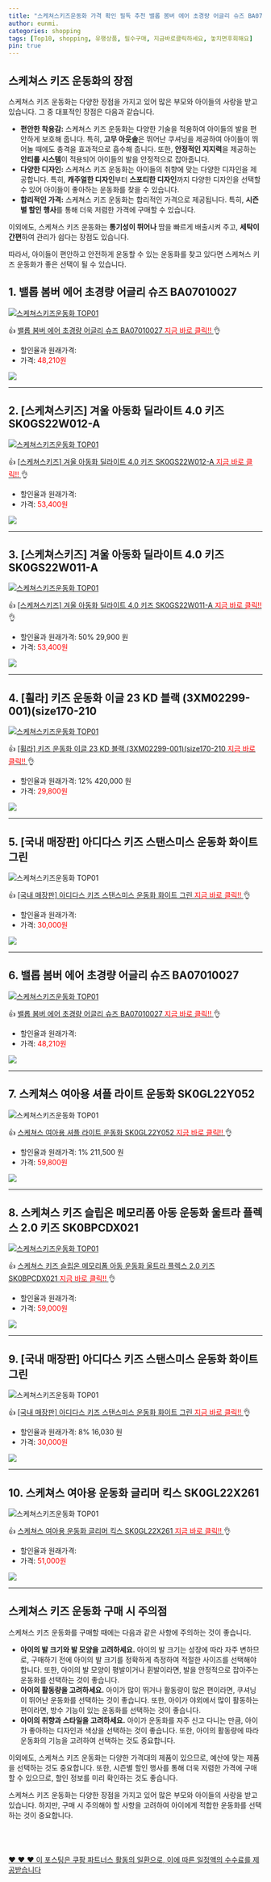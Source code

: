 ```yaml
---
title: "스케쳐스키즈운동화 가격 확인 필독 추천 밸롭 봄버 에어 초경량 어글리 슈즈 BA07010027 비교 장점 구매가이드"
author: eunmi.
categories: shopping
tags: [Top10, shopping, 유행상품, 필수구매, 지금바로클릭하세요, 놓치면후회해요]
pin: true
---
```

## 스케쳐스 키즈 운동화의 장점

스케쳐스 키즈 운동화는 다양한 장점을 가지고 있어 많은 부모와 아이들의 사랑을 받고 있습니다. 그 중 대표적인 장점은 다음과 같습니다.

* **편안한 착용감:** 스케쳐스 키즈 운동화는 다양한 기술을 적용하여 아이들의 발을 편안하게 보호해 줍니다. 특히, **고무 아웃솔**은 뛰어난 쿠셔닝을 제공하여 아이들이 뛰어놀 때에도 충격을 효과적으로 흡수해 줍니다. 또한, **안정적인 지지력**을 제공하는 **안티롤 시스템**이 적용되어 아이들의 발을 안정적으로 잡아줍니다.
* **다양한 디자인:** 스케쳐스 키즈 운동화는 아이들의 취향에 맞는 다양한 디자인을 제공합니다. 특히, **캐주얼한 디자인**부터 **스포티한 디자인**까지 다양한 디자인을 선택할 수 있어 아이들이 좋아하는 운동화를 찾을 수 있습니다.
* **합리적인 가격:** 스케쳐스 키즈 운동화는 합리적인 가격으로 제공됩니다. 특히, **시즌별 할인 행사**를 통해 더욱 저렴한 가격에 구매할 수 있습니다.

이외에도, 스케쳐스 키즈 운동화는 **통기성이 뛰어나** 땀을 빠르게 배출시켜 주고, **세탁이 간편**하여 관리가 쉽다는 장점도 있습니다.

따라서, 아이들이 편안하고 안전하게 운동할 수 있는 운동화를 찾고 있다면 스케쳐스 키즈 운동화가 좋은 선택이 될 수 있습니다.

   

## 1. 밸롭 봄버 에어 초경량 어글리 슈즈 BA07010027

[![스케쳐스키즈운동화 TOP01](https://thumbnail8.coupangcdn.com/thumbnails/remote/230x230ex/image/retail/images/1740803211770172-171bd7e1-105c-4011-ae9a-19fc5e88be68.jpg)](https://link.coupang.com/re/AFFSDP?lptag=AF3617701&subid=GithubCoopas&pageKey=1987806335&traceid=V0-153&itemId=3382110567&vendorItemId=71368762823)


👍 [밸롭 봄버 에어 초경량 어글리 슈즈 BA07010027 <font color=red> 지금 바로 클릭!! </font> ](https://link.coupang.com/re/AFFSDP?lptag=AF3617701&subid=GithubCoopas&pageKey=1987806335&traceid=V0-153&itemId=3382110567&vendorItemId=71368762823) 👌 


- 할인율과 원래가격: 
- 가격: <span style='color:red'>48,210원</span>

[![](/discount_price.png)](https://link.coupang.com/re/AFFSDP?lptag=AF3617701&subid=GithubCoopas&pageKey=1987806335&traceid=V0-153&itemId=3382110567&vendorItemId=71368762823)

---


   

## 2. [스케쳐스키즈] 겨울 아동화 딜라이트 4.0 키즈 SK0GS22W012-A

[![스케쳐스키즈운동화 TOP01](https://thumbnail10.coupangcdn.com/thumbnails/remote/230x230ex/image/vendor_inventory/06c0/72d88adeedc05ed488e31247263263e527a258f5b527585f5faa321dccfe.jpg)](https://link.coupang.com/re/AFFSDP?lptag=AF3617701&subid=GithubCoopas&pageKey=6959820960&traceid=V0-153&itemId=16939188675&vendorItemId=84116757221)


👍 [[스케쳐스키즈] 겨울 아동화 딜라이트 4.0 키즈 SK0GS22W012-A <font color=red> 지금 바로 클릭!! </font> ](https://link.coupang.com/re/AFFSDP?lptag=AF3617701&subid=GithubCoopas&pageKey=6959820960&traceid=V0-153&itemId=16939188675&vendorItemId=84116757221) 👌 


- 할인율과 원래가격: 
- 가격: <span style='color:red'>53,400원</span>

[![](/discount_price.png)](https://link.coupang.com/re/AFFSDP?lptag=AF3617701&subid=GithubCoopas&pageKey=6959820960&traceid=V0-153&itemId=16939188675&vendorItemId=84116757221)

---


   

## 3. [스케쳐스키즈] 겨울 아동화 딜라이트 4.0 키즈 SK0GS22W011-A

[![스케쳐스키즈운동화 TOP01](https://thumbnail8.coupangcdn.com/thumbnails/remote/230x230ex/image/vendor_inventory/a897/21028d91e76726e38430787b161c52b02dd962fb26ca97110b7e0958b918.jpg)](https://link.coupang.com/re/AFFSDP?lptag=AF3617701&subid=GithubCoopas&pageKey=6959805855&traceid=V0-153&itemId=16939120141&vendorItemId=84116693249)


👍 [[스케쳐스키즈] 겨울 아동화 딜라이트 4.0 키즈 SK0GS22W011-A <font color=red> 지금 바로 클릭!! </font> ](https://link.coupang.com/re/AFFSDP?lptag=AF3617701&subid=GithubCoopas&pageKey=6959805855&traceid=V0-153&itemId=16939120141&vendorItemId=84116693249) 👌 


- 할인율과 원래가격: 50%  29,900   원
- 가격: <span style='color:red'>53,400원</span>

[![](/discount_price.png)](https://link.coupang.com/re/AFFSDP?lptag=AF3617701&subid=GithubCoopas&pageKey=6959805855&traceid=V0-153&itemId=16939120141&vendorItemId=84116693249)

---


   

## 4. [휠라] 키즈 운동화 이글 23 KD 블랙 (3XM02299-001)(size170-210

[![스케쳐스키즈운동화 TOP01](https://thumbnail10.coupangcdn.com/thumbnails/remote/230x230ex/image/vendor_inventory/c1dd/a93f691d3f7f846395215c0ca2f606b1249ccc281ba09a0855d8bcd6b1a7.jpg)](https://link.coupang.com/re/AFFSDP?lptag=AF3617701&subid=GithubCoopas&pageKey=7133046516&traceid=V0-153&itemId=17890940613&vendorItemId=85053857513)


👍 [[휠라] 키즈 운동화 이글 23 KD 블랙 (3XM02299-001)(size170-210 <font color=red> 지금 바로 클릭!! </font> ](https://link.coupang.com/re/AFFSDP?lptag=AF3617701&subid=GithubCoopas&pageKey=7133046516&traceid=V0-153&itemId=17890940613&vendorItemId=85053857513) 👌 


- 할인율과 원래가격: 12%  420,000   원
- 가격: <span style='color:red'>29,800원</span>

[![](/discount_price.png)](https://link.coupang.com/re/AFFSDP?lptag=AF3617701&subid=GithubCoopas&pageKey=7133046516&traceid=V0-153&itemId=17890940613&vendorItemId=85053857513)

---


   

## 5. [국내 매장판] 아디다스 키즈 스탠스미스 운동화 화이트 그린

![스케쳐스키즈운동화 TOP01](https://thumbnail7.coupangcdn.com/thumbnails/remote/230x230ex/image/vendor_inventory/510b/2f64bff84a35b417c71c4c7b4f6e1d3ce599548c6d8f84f134697be3005c.JPG)


👍 [[국내 매장판] 아디다스 키즈 스탠스미스 운동화 화이트 그린 <font color=red> 지금 바로 클릭!! </font> ](https://link.coupang.com/re/AFFSDP?lptag=AF3617701&subid=GithubCoopas&pageKey=7615456339&traceid=V0-153&itemId=20450506874&vendorItemId=87578308816) 👌 


- 할인율과 원래가격: 
- 가격: <span style='color:red'>30,000원</span>

[![](/discount_price.png)](https://link.coupang.com/re/AFFSDP?lptag=AF3617701&subid=GithubCoopas&pageKey=7615456339&traceid=V0-153&itemId=20450506874&vendorItemId=87578308816)

---


   

## 6. 밸롭 봄버 에어 초경량 어글리 슈즈 BA07010027

[![스케쳐스키즈운동화 TOP01](https://thumbnail9.coupangcdn.com/thumbnails/remote/230x230ex/image/retail/images/2020/08/21/20/3/6e9319d0-4335-4ca0-a7b1-669d8b4e9409.jpg)](https://link.coupang.com/re/AFFSDP?lptag=AF3617701&subid=GithubCoopas&pageKey=1987806335&traceid=V0-153&itemId=3382110587&vendorItemId=71368762961)


👍 [밸롭 봄버 에어 초경량 어글리 슈즈 BA07010027 <font color=red> 지금 바로 클릭!! </font> ](https://link.coupang.com/re/AFFSDP?lptag=AF3617701&subid=GithubCoopas&pageKey=1987806335&traceid=V0-153&itemId=3382110587&vendorItemId=71368762961) 👌 


- 할인율과 원래가격: 
- 가격: <span style='color:red'>48,210원</span>

[![](/discount_price.png)](https://link.coupang.com/re/AFFSDP?lptag=AF3617701&subid=GithubCoopas&pageKey=1987806335&traceid=V0-153&itemId=3382110587&vendorItemId=71368762961)

---


   

## 7. 스케쳐스 여아용 셔플 라이트 운동화 SK0GL22Y052

![스케쳐스키즈운동화 TOP01](https://thumbnail6.coupangcdn.com/thumbnails/remote/230x230ex/image/vendor_inventory/db2d/85a14dbfdf64ea523dd20588f95db9f91c871c33d008229305fede7f9bd1.JPEG)


👍 [스케쳐스 여아용 셔플 라이트 운동화 SK0GL22Y052 <font color=red> 지금 바로 클릭!! </font> ](https://link.coupang.com/re/AFFSDP?lptag=AF3617701&subid=GithubCoopas&pageKey=7183797074&traceid=V0-153&itemId=18122952713&vendorItemId=86871285192) 👌 


- 할인율과 원래가격: 1%  211,500   원
- 가격: <span style='color:red'>59,800원</span>

[![](/discount_price.png)](https://link.coupang.com/re/AFFSDP?lptag=AF3617701&subid=GithubCoopas&pageKey=7183797074&traceid=V0-153&itemId=18122952713&vendorItemId=86871285192)

---


   

## 8. 스케쳐스 키즈 슬립온 메모리폼 아동 운동화 울트라 플렉스 2.0 키즈 SK0BPCDX021

[![스케쳐스키즈운동화 TOP01](https://thumbnail9.coupangcdn.com/thumbnails/remote/230x230ex/image/vendor_inventory/eef9/7ba8a1db1025ac4ef2575e39ede58b83722f02a5662aa531de8e853ae02d.png)](https://link.coupang.com/re/AFFSDP?lptag=AF3617701&subid=GithubCoopas&pageKey=7428507830&traceid=V0-153&itemId=19288054601&vendorItemId=86402866033)


👍 [스케쳐스 키즈 슬립온 메모리폼 아동 운동화 울트라 플렉스 2.0 키즈 SK0BPCDX021 <font color=red> 지금 바로 클릭!! </font> ](https://link.coupang.com/re/AFFSDP?lptag=AF3617701&subid=GithubCoopas&pageKey=7428507830&traceid=V0-153&itemId=19288054601&vendorItemId=86402866033) 👌 


- 할인율과 원래가격: 
- 가격: <span style='color:red'>59,000원</span>

[![](/discount_price.png)](https://link.coupang.com/re/AFFSDP?lptag=AF3617701&subid=GithubCoopas&pageKey=7428507830&traceid=V0-153&itemId=19288054601&vendorItemId=86402866033)

---


   

## 9. [국내 매장판] 아디다스 키즈 스탠스미스 운동화 화이트 그린

![스케쳐스키즈운동화 TOP01](https://thumbnail7.coupangcdn.com/thumbnails/remote/230x230ex/image/vendor_inventory/510b/2f64bff84a35b417c71c4c7b4f6e1d3ce599548c6d8f84f134697be3005c.JPG)


👍 [[국내 매장판] 아디다스 키즈 스탠스미스 운동화 화이트 그린 <font color=red> 지금 바로 클릭!! </font> ](https://link.coupang.com/re/AFFSDP?lptag=AF3617701&subid=GithubCoopas&pageKey=7615456339&traceid=V0-153&itemId=20178512891&vendorItemId=87578308824) 👌 


- 할인율과 원래가격: 8%  16,030   원
- 가격: <span style='color:red'>30,000원</span>

[![](/discount_price.png)](https://link.coupang.com/re/AFFSDP?lptag=AF3617701&subid=GithubCoopas&pageKey=7615456339&traceid=V0-153&itemId=20178512891&vendorItemId=87578308824)

---


   

## 10. 스케쳐스 여아용 운동화 글리머 킥스 SK0GL22X261

![스케쳐스키즈운동화 TOP01](https://thumbnail7.coupangcdn.com/thumbnails/remote/230x230ex/image/rs_quotation_api/gibc8v1s/af89b97fb7344d2899b39c09f27f8a33.JPG)


👍 [스케쳐스 여아용 운동화 글리머 킥스 SK0GL22X261 <font color=red> 지금 바로 클릭!! </font> ](https://link.coupang.com/re/AFFSDP?lptag=AF3617701&subid=GithubCoopas&pageKey=5172378408&traceid=V0-153&itemId=7139084554&vendorItemId=74367242147) 👌 


- 할인율과 원래가격: 
- 가격: <span style='color:red'>51,000원</span>

[![](/discount_price.png)](https://link.coupang.com/re/AFFSDP?lptag=AF3617701&subid=GithubCoopas&pageKey=5172378408&traceid=V0-153&itemId=7139084554&vendorItemId=74367242147)

---
## 스케쳐스 키즈 운동화 구매 시 주의점

스케쳐스 키즈 운동화를 구매할 때에는 다음과 같은 사항에 주의하는 것이 좋습니다.

* **아이의 발 크기와 발 모양을 고려하세요.** 아이의 발 크기는 성장에 따라 자주 변하므로, 구매하기 전에 아이의 발 크기를 정확하게 측정하여 적절한 사이즈를 선택해야 합니다. 또한, 아이의 발 모양이 평발이거나 휜발이라면, 발을 안정적으로 잡아주는 운동화를 선택하는 것이 좋습니다.
* **아이의 활동량을 고려하세요.** 아이가 많이 뛰거나 활동량이 많은 편이라면, 쿠셔닝이 뛰어난 운동화를 선택하는 것이 좋습니다. 또한, 아이가 야외에서 많이 활동하는 편이라면, 방수 기능이 있는 운동화를 선택하는 것이 좋습니다.
* **아이의 취향과 스타일을 고려하세요.** 아이가 운동화를 자주 신고 다니는 만큼, 아이가 좋아하는 디자인과 색상을 선택하는 것이 좋습니다. 또한, 아이의 활동량에 따라 운동화의 기능을 고려하여 선택하는 것도 중요합니다.

이외에도, 스케쳐스 키즈 운동화는 다양한 가격대의 제품이 있으므로, 예산에 맞는 제품을 선택하는 것도 중요합니다. 또한, 시즌별 할인 행사를 통해 더욱 저렴한 가격에 구매할 수 있으므로, 할인 정보를 미리 확인하는 것도 좋습니다.

스케쳐스 키즈 운동화는 다양한 장점을 가지고 있어 많은 부모와 아이들의 사랑을 받고 있습니다. 하지만, 구매 시 주의해야 할 사항을 고려하여 아이에게 적합한 운동화를 선택하는 것이 중요합니다.<br><br><br><br><br> [ ❤ ❤ ❤ 이 포스팅은 쿠팡 파트너스 활동의 일환으로, 이에 따른 일정액의 수수료를 제공받습니다](https://link.coupang.com/a/bcEFyh)